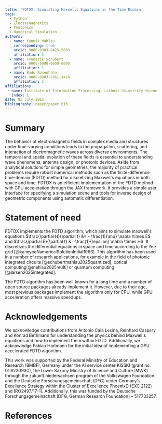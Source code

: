 ```yaml
---
title: 'FDTDX: Simulating Maxwells Equations in the Time Domain'
tags:
  - Python
  - Electromagnetics
  - Photonics
  - Numerical Simulation
authors:
  - name: Yannik Mahlau
    corresponding: true
    orcid: 0000-0003-0425-5003
    affiliation: 1
  - name: Frederik Schubert
    orcid: 0000-0000-0000-0000
    affiliation: 1
  - name: Bodo Rosenhahn
    orcid: 0000-0003-3861-1424
    affiliation: 1
affiliations:
 - name: Institute of Information Processing, Leibniz University Hannover, Germany
   index: 1
date: 03 July 2025
bibliography: paper/paper.bib
---
```


# Summary

The behavior of electromagnetic fields in complex media and structures under time-varying conditions leads to the propagation, scattering, and interaction of electromagnetic waves across diverse environments. 
The temporal and spatial evolution of these fields is essential to understanding wave phenomena, antenna design, or photonic devices.
Aside from analytical solutions for simple geometries, the majority of practical problems require robust numerical methods such as the finite-difference time-domain (FDTD) method for discretizing Maxwell's equations in both space and time.
FDTDX is an efficient implementation of the FDTD method with GPU acceleration through the JAX framework.
It provides a simple user interface for specifying a simulation scene and tools for inverse design of geometric components using automatic differentiation.


# Statement of need

FDTDX implements the FDTD algorithm, which aims to simulate maxwell's equations $\frac{\partial H}{\partial t} &= - \frac{1}{\mu} \nabla \times E$ and $\frac{\partial E}{\partial t} &= \frac{1}{\epsilon} \nabla \times H$.
It discretizes the differential equations in space and time according to the Yee grid [@kaneyeeNumericalSolutionInitial1966].
This algorithm has been used in a number of research applications, for example in the field of photonic integrated circuits [@schubertmahlau2025quantized], optical computing[@mahlau2025multi] or quantum computing [@larsen2025integrated].

The FDTD algorithm has been well known for a long time and a number of open source packages already implement it.
However, due to their age, most previous packages implement the algorithm only for CPU, while GPU acceleration offers massive speedups.




<!-- `Gala` is an Astropy-affiliated Python package for galactic dynamics. Python
enables wrapping low-level languages (e.g., C) for speed without losing
flexibility or ease-of-use in the user-interface. The API for `Gala` was
designed to provide a class-based and user-friendly interface to fast (C or
Cython-optimized) implementations of common operations such as gravitational
potential and force evaluation, orbit integration, dynamical transformations,
and chaos indicators for nonlinear dynamics. `Gala` also relies heavily on and
interfaces well with the implementations of physical units and astronomical
coordinate systems in the `Astropy` package [@astropy] (`astropy.units` and
`astropy.coordinates`).

`Gala` was designed to be used by both astronomical researchers and by
students in courses on gravitational dynamics or astronomy. It has already been
used in a number of scientific publications [@Pearson:2017] and has also been
used in graduate courses on Galactic dynamics to, e.g., provide interactive
visualizations of textbook material [@Binney:2008]. The combination of speed,
design, and support for Astropy functionality in `Gala` will enable exciting
scientific explorations of forthcoming data releases from the *Gaia* mission
[@gaia] by students and experts alike. -->

# Acknowledgements

We acknowledge contributions from Antonio Calà Lesina, Reinhard Caspary and Konrad Bethmann for understanding the physics behind Maxwell's equations and how to implement them within FDTD. Additionally, we acknowledge Fabian Hartmann for the initial idea of implementing a GPU accelerated FDTD algorithm.

This work was supported by the Federal Ministry of Education and Research (BMBF), Germany under the AI service center KISSKI (grant no. 01IS22093C), the Lower Saxony Ministry of Science and Culture (MWK) through the zukunft.niedersachsen program of the Volkswagen Foundation and the Deutsche Forschungsgemeinschaft (DFG) under Germany’s Excellence Strategy within the Cluster of Excellence PhoenixD (EXC 2122) and (RO2497/17-1). Additionally, this was funded by the Deutsche Forschungsgemeinschaft (DFG, German Research Foundation) – 517733257.

# References